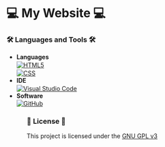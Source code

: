 <h1>💻 My Website 💻</h1>

<h3>🛠️ Languages and Tools 🛠️</h3>
<ul>
    <li>
        <b>Languages</b>
        <br>
        <a href="#"><img align="center" alt="HTML5" src="https://img.shields.io/badge/html5-%23E34F26.svg?style=for-the-badge&logo=html5&logoColor=white"></a>
        <br>
        <a href="#"><img align="center" alt="CSS" src="https://img.shields.io/badge/css3-%231572B6.svg?style=for-the-badge&logo=css3&logoColor=white"></a>
    </li>
    <li>
        <b>IDE</b>
        <br>
        <a href="#"><img align="center" alt="Visual Studio Code" src="https://img.shields.io/badge/VisualStudioCode-0078d7.svg?style=for-the-badge&logo=visual-studio-code&logoColor=white"></a>
    </li>
    <li>
        <b>Software</b>
        <br>
        <a href="#"><img align="center" alt="GitHub" src=https://img.shields.io/badge/github-%23121011.svg?style=for-the-badge&logo=github&logoColor=white"></a>
    </li>
<ul>

<h3>📜 License 📜</h3>
<p>This project is licensed under the <a href="LICENSE">GNU GPL v3</a></p>
